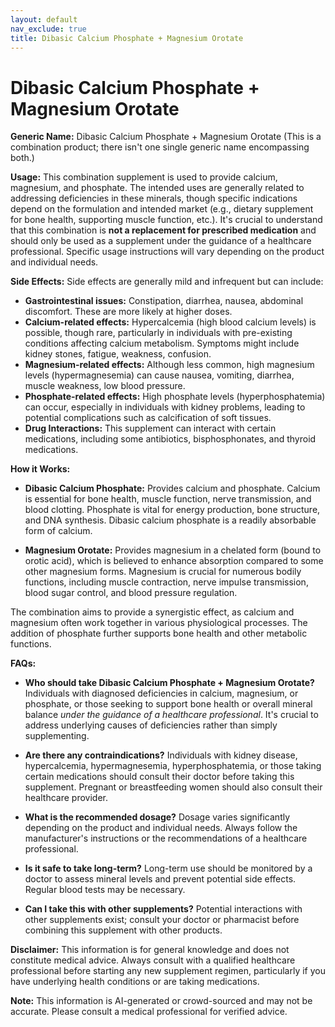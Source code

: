 ```yaml
---
layout: default
nav_exclude: true
title: Dibasic Calcium Phosphate + Magnesium Orotate
---
```


# Dibasic Calcium Phosphate + Magnesium Orotate

**Generic Name:** Dibasic Calcium Phosphate + Magnesium Orotate (This is a combination product; there isn't one single generic name encompassing both.)

**Usage:** This combination supplement is used to provide calcium, magnesium, and phosphate.  The intended uses are generally related to addressing deficiencies in these minerals, though specific indications depend on the formulation and intended market (e.g., dietary supplement for bone health, supporting muscle function, etc.).  It's crucial to understand that this combination is **not a replacement for prescribed medication** and should only be used as a supplement under the guidance of a healthcare professional.  Specific usage instructions will vary depending on the product and individual needs.

**Side Effects:** Side effects are generally mild and infrequent but can include:

* **Gastrointestinal issues:** Constipation, diarrhea, nausea, abdominal discomfort.  These are more likely at higher doses.
* **Calcium-related effects:**  Hypercalcemia (high blood calcium levels) is possible, though rare, particularly in individuals with pre-existing conditions affecting calcium metabolism.  Symptoms might include kidney stones, fatigue, weakness, confusion.
* **Magnesium-related effects:**  Although less common, high magnesium levels (hypermagnesemia) can cause nausea, vomiting, diarrhea, muscle weakness, low blood pressure.
* **Phosphate-related effects:**  High phosphate levels (hyperphosphatemia) can occur, especially in individuals with kidney problems, leading to potential complications such as calcification of soft tissues.
* **Drug Interactions:**  This supplement can interact with certain medications, including some antibiotics, bisphosphonates, and thyroid medications.


**How it Works:**

* **Dibasic Calcium Phosphate:** Provides calcium and phosphate.  Calcium is essential for bone health, muscle function, nerve transmission, and blood clotting. Phosphate is vital for energy production, bone structure, and DNA synthesis.  Dibasic calcium phosphate is a readily absorbable form of calcium.

* **Magnesium Orotate:** Provides magnesium in a chelated form (bound to orotic acid), which is believed to enhance absorption compared to some other magnesium forms. Magnesium is crucial for numerous bodily functions, including muscle contraction, nerve impulse transmission, blood sugar control, and blood pressure regulation.

The combination aims to provide a synergistic effect, as calcium and magnesium often work together in various physiological processes.  The addition of phosphate further supports bone health and other metabolic functions.


**FAQs:**

* **Who should take Dibasic Calcium Phosphate + Magnesium Orotate?** Individuals with diagnosed deficiencies in calcium, magnesium, or phosphate, or those seeking to support bone health or overall mineral balance *under the guidance of a healthcare professional*.  It's crucial to address underlying causes of deficiencies rather than simply supplementing.

* **Are there any contraindications?**  Individuals with kidney disease, hypercalcemia, hypermagnesemia, hyperphosphatemia, or those taking certain medications should consult their doctor before taking this supplement.  Pregnant or breastfeeding women should also consult their healthcare provider.

* **What is the recommended dosage?** Dosage varies significantly depending on the product and individual needs.  Always follow the manufacturer's instructions or the recommendations of a healthcare professional.

* **Is it safe to take long-term?**  Long-term use should be monitored by a doctor to assess mineral levels and prevent potential side effects. Regular blood tests may be necessary.

* **Can I take this with other supplements?**  Potential interactions with other supplements exist; consult your doctor or pharmacist before combining this supplement with other products.


**Disclaimer:** This information is for general knowledge and does not constitute medical advice.  Always consult with a qualified healthcare professional before starting any new supplement regimen, particularly if you have underlying health conditions or are taking medications.


**Note:** This information is AI-generated or crowd-sourced and may not be accurate. Please consult a medical professional for verified advice.